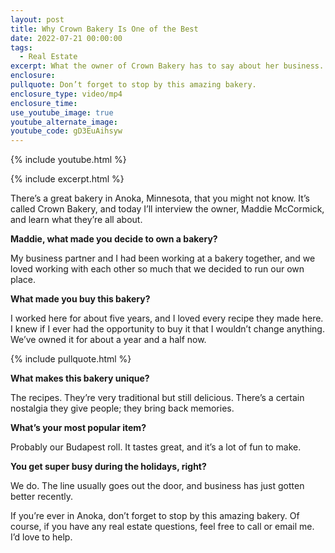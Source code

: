 ```yaml
---
layout: post
title: Why Crown Bakery Is One of the Best
date: 2022-07-21 00:00:00
tags:
  - Real Estate
excerpt: What the owner of Crown Bakery has to say about her business.
enclosure:
pullquote: Don’t forget to stop by this amazing bakery.
enclosure_type: video/mp4
enclosure_time:
use_youtube_image: true
youtube_alternate_image:
youtube_code: gD3EuAihsyw
---
```

{% include youtube.html %}

{% include excerpt.html %}

There’s a great bakery in Anoka, Minnesota, that you might not know. It’s called Crown Bakery, and today I’ll interview the owner, Maddie McCormick, and learn what they’re all about.

**Maddie, what made you decide to own a bakery?**

My business partner and I had been working at a bakery together, and we loved working with each other so much that we decided to run our own place.

**What made you buy this bakery?&nbsp;**

I worked here for about five years, and I loved every recipe they made here. I knew if I ever had the opportunity to buy it that I wouldn’t change anything. We’ve owned it for about a year and a half now.

{% include pullquote.html %}

**What makes this bakery unique?**

The recipes. They’re very traditional but still delicious. There’s a certain nostalgia they give people; they bring back memories.

**What’s your most popular item?**

Probably our Budapest roll. It tastes great, and it’s a lot of fun to make.

**You get super busy during the holidays, right?**

We do. The line usually goes out the door, and business has just gotten better recently.

If you’re ever in Anoka, don’t forget to stop by this amazing bakery. Of course, if you have any real estate questions, feel free to call or email me. I’d love to help.
